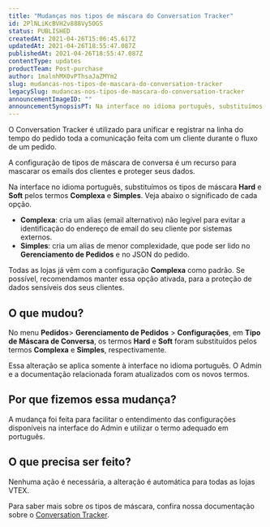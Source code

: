 ```yaml
---
title: "Mudanças nos tipos de máscara do Conversation Tracker"
id: 2PlNLiKcBVH2v888Vy5OGS
status: PUBLISHED
createdAt: 2021-04-26T15:06:45.617Z
updatedAt: 2021-04-26T18:55:47.087Z
publishedAt: 2021-04-26T18:55:47.087Z
contentType: updates
productTeam: Post-purchase
author: 1malnhMX0vPThsaJaZMYm2
slug: mudancas-nos-tipos-de-mascara-do-conversation-tracker
legacySlug: mudancas-nos-tipos-de-mascara-do-conversation-tracker
announcementImageID: ""
announcementSynopsisPT: Na interface no idioma português, substituímos os tipos de máscara Hard e Soft pelos termos Complexa e Simples.
---
```



O Conversation Tracker é utilizado para unificar e registrar na linha do tempo do pedido toda a comunicação feita com um cliente durante o fluxo de um pedido.

A configuração de tipos de máscara de conversa é um recurso para mascarar os emails dos clientes e proteger seus dados.

Na interface no idioma português, substituímos os tipos de máscara **Hard** e **Soft** pelos termos **Complexa** e **Simples**. Veja abaixo o significado de cada opção.

*   **Complexa**: cria um alias (email alternativo) não legível para evitar a identificação do endereço de email do seu cliente por sistemas externos.
*   **Simples**: cria um alias de menor complexidade, que pode ser lido no **Gerenciamento de Pedidos** e no JSON do pedido.

Todas as lojas já vêm com a configuração **Complexa** como padrão. Se possível, recomendamos manter essa opção ativada, para a proteção de dados sensíveis dos seus clientes.

## O que mudou?

No menu **Pedidos**> **Gerenciamento de Pedidos** > **Configurações**, em **Tipo de Máscara de Conversa**, os termos **Hard** e **Soft** foram substituídos pelos termos **Complexa** e **Simples**, respectivamente.

Essa alteração se aplica somente à interface no idioma português. O Admin e a documentação relacionada foram atualizados com os novos termos.

## Por que fizemos essa mudança?

A mudança foi feita para facilitar o entendimento das configurações disponíveis na interface do Admin e utilizar o termo adequado em português.

## O que precisa ser feito?

Nenhuma ação é necessária, a alteração é automática para todas as lojas VTEX.

Para saber mais sobre os tipos de máscara, confira nossa documentação sobre o [Conversation Tracker](https://help.vtex.com/pt/tutorial/conversation-tracker--tutorials_195).

